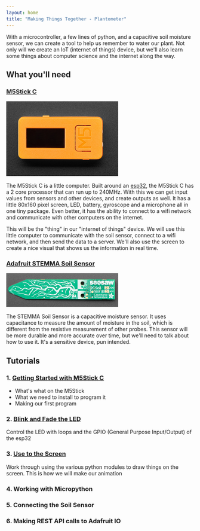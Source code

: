 ```yaml
---
layout: home
title: "Making Things Together - Plantometer"
---
```


With a microcontroller, a few lines of python, and a capacitive soil moisture sensor, we can create a tool to help us remember to water our plant. Not only will we create an IoT (internet of things) device, but we'll also learn some things about computer science and the internet along the way.

## What you'll need

### [M5Stick C](https://m5stack.com/collections/m5-core/products/stick-c)

![M5Stick C](img/M5Stick.png)

The M5Stick C is a little computer. Built around an [esp32](http://esp32.net/), the M5Stick C has a 2 core processor that can run up to 240MHz. With this we can get input values from sensors and other devices, and create outputs as well. It has a little 80x160 pixel screen, LED, battery, gyroscope and a microphone all in one tiny package. Even better, it has the ability to connect to a wifi network and communicate with other computers on the internet.

This will be the "thing" in our "internet of things" device. We will use this little computer to communicate with the soil sensor, connect to a wifi network, and then send the data to a server. We'll also use the screen to create a nice visual that shows us the information in real time.

### [Adafruit STEMMA Soil Sensor](https://www.adafruit.com/product/4026)

![Stemma soil sensor](img/stemmasoilsensor.png)

The STEMMA Soil Sensor is a capacitive moisture sensor. It uses capacitance to measure the amount of moisture in the soil, which is different from the resistive measurement of other probes. This sensor will be more durable and more accurate over time, but we'll need to talk about how to use it. It's a sensitive device, pun intended.

## Tutorials

### 1. [Getting Started with M5Stick C](tutorials/Getting-Started-M5Stick)

- What's what on the M5Stick
- What we need to install to program it
- Making our first program

### 2. [Blink and Fade the LED](tutorials/Blink)

Control the LED with loops and the GPIO (General Purpose Input/Output) of the esp32

### 3. [Use to the Screen](tutorials/Display)

Work through using the various python modules to draw things on the screen. This is how we will make our animation

### 4. Working with Micropython

### 5. Connecting the Soil Sensor

### 6. Making REST API calls to Adafruit IO
